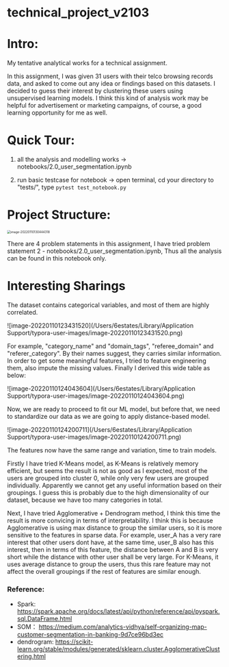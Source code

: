 # technical_project_v2103



# Intro:

My tentative analytical works for a technical assignment.



In this assignment, I was given 31 users with their telco browsing records data, and asked to come out any idea or findings based on this datasets. I decided to guess their interest by clustering these users using unsupervised learning models. I think this kind of analysis work may be helpful for advertisement or marketing campaigns, of course, a  good learning opportunity for me as well.  



# Quick Tour:

1. all the analysis and modelling works -> notebooks/2.0_user_segmentation.ipynb

2. run basic testcase for notebook -> open terminal, cd your directory to "tests/", type `pytest test_notebook.py`



# Project Structure:

<img src="/Users/6estates/Library/Application Support/typora-user-images/image-20220110130444318.png" alt="image-20220110130444318" style="zoom:50%;" />

There are 4 problem statements in this assignment, I have tried problem statement 2 - notebooks/2.0_user_segmentation.ipynb, Thus all the analysis can be found in this notebook only.



# Interesting Sharings

The dataset contains categorical variables, and most of them are highly correlated.

![image-20220110123431520](/Users/6estates/Library/Application Support/typora-user-images/image-20220110123431520.png)

For example, "category_name" and "domain_tags", "referee_domain" and "referer_category". By their names suggest, they carries similar information. In order to get some meaningful features, I tried to feature engineering them,  also impute the missing values. Finally I derived this wide table as below: 

![image-20220110124043604](/Users/6estates/Library/Application Support/typora-user-images/image-20220110124043604.png)

Now, we are ready to proceed to fit our ML model, but before that, we need to standardize our data as we are going to apply distance-based model.

![image-20220110124200711](/Users/6estates/Library/Application Support/typora-user-images/image-20220110124200711.png)

The features now have the same range and variation, time to train models. 

Firstly I have tried K-Means model, as K-Means is relatively memory efficient, but seems the result is not as good as I expected, most of the users are grouped into cluster 0, while only very few users are grouped individually. Apparently we cannot get any useful information based on their groupings. I guess this is probably due to the high dimensionality of our dataset, because we have too many categories in total. 

Next, I have tried Agglomerative + Dendrogram method, I think this time the result is more convicing in terms of interpretability. I think this is because Agglomerative is using max distance to group the similar users, so it is more sensitive to the features in sparse data. For example, user_A has a very rare interest that other users dont have, at the same time, user_B also has this interest, then in terms of this feature, the distance between A and B is very short while the distance with other user shall be very large. For K-Means, it uses average distance to group the users, thus this rare feature may not affect the overall groupings if the rest of features are similar enough.



### Reference:

 - Spark: https://spark.apache.org/docs/latest/api/python/reference/api/pyspark.sql.DataFrame.html
 - SOM： https://medium.com/analytics-vidhya/self-organizing-map-customer-segmentation-in-banking-9d7ce96bd3ec
 - dendrogram: https://scikit-learn.org/stable/modules/generated/sklearn.cluster.AgglomerativeClustering.html
